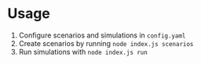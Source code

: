 # Usage

1. Configure scenarios and simulations in `config.yaml`
2. Create scenarios by running `node index.js scenarios`
3. Run simulations with `node index.js run`
